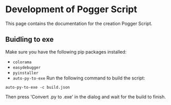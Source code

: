 # Development of Pogger Script
This page contains the documentation for the creation Pogger Script.

## Buidling to exe
Make sure you have the following pip packages installed:
- `colorama`
- `easydebugger`
- `pyinstaller`
- `auto-py-to-exe`
Run the following command to build the script:
```
auto-py-to-exe -c build.json
```
Then press 'Convert .py to .exe' in the dialog and wait for the build to finish.